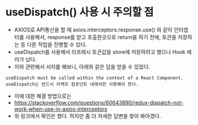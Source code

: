 # useDispatch() 사용 시 주의할 점
- AXIOS로 API통신을 할 때 axios.interceptors.response.use() 와 같이 인터셉터를 사용해서, response를 받고 호출한곳으로 return을 하기 전에, 토큰을 저장하는 등 다른 작업을 진행할 수 있다. 
- useDispatch를 사용해서  리프레시 토큰값을 store에 저장하려고 했으나 Hook 에러가 났다.
- 이와 관련해서 서치를 해보니, 아래와 같은 답을 얻을 수 있었다.
```
useDispatch must be called within the context of a React Component.
useDispatch는 반드시 리액트 컴포넌트 내에서만 사용해야 한다.
```
- 이에 대한 해결 방법으로는 
- https://stackoverflow.com/questions/60643890/redux-dispatch-not-work-when-use-in-axios-interceptors
- 위 링크에서 확인은 했다. 하지만 좀 더 자세한 답변을 찾아 봐야겠다.
